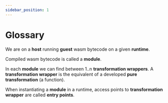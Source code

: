 ```yaml
---
sidebar_position: 1
---
```


# Glossary

We are on a **host** running **guest** wasm bytecode on a given **runtime**.

Compiled wasm bytecode is called a **module**.

In each **module** we can find between 1..n **transformation wrappers**. A **transformation wrapper**
is the equivalent of a developed **pure transformation** (a function).

When instantiating a **module** in a runtime, access points to **transformation wrapper**
are called **entry points**.
